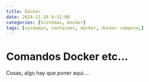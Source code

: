 ```yaml
---
title: Docker
date: 2024-11-26 0:31:00
categories: [Sistemas, Docker]
tags: [sysdamin, container, docker, docker compose,]
---
```

# Comandos Docker etc...

Cosas, algo hay que poner aqui....
